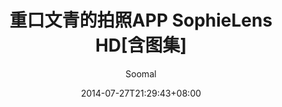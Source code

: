 ---
author: Soomal
categories:
- 移动数码
- 智能手机
- 数码设备
- Windows
- 应用
cover:
  alt: ''
  caption: ''
  image: https://images.soomal.cc/images/doc/20140727/00044434.webp
  relative: false
date: '2014-07-27T21:29:43+08:00'
description: 文青 | SophieLens HD | 源自：www.soomal.com | 版权：原创 |  平均/总评分：07.00/21
summary: 很久前写过一个关于SophieLens的帖子，这是一个实时滤镜的拍照软件，这是个免费软件。免费的滤镜只有一组，其他需要内购。成像的调调根据滤镜的不同而不同，但有个共同点就是很重口，是重口味文青的爱，虽然重口，但并不诡异，确实是个不错的APP。
tags:
- 移动应用
- Windows Phone8
- 手机拍照
- WP8
title: 重口文青的拍照APP SophieLens HD[含图集]
---